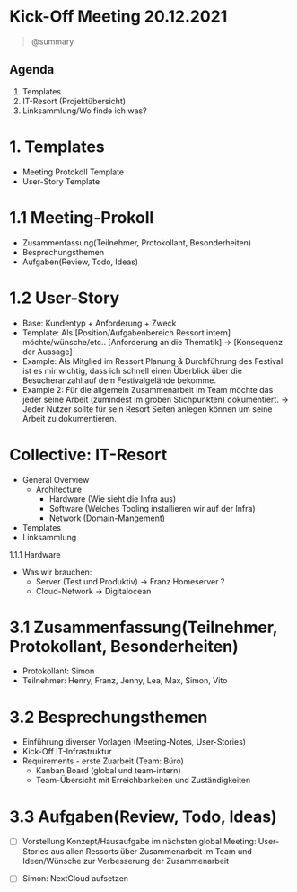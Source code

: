 # Kick-Off Meeting 20.12.2021

> @summary

## Agenda

1. Templates
2. IT-Resort (Projektübersicht)
3. Linksammlung/Wo finde ich was?

# 1. Templates

* Meeting Protokoll Template
* User-Story Template

# 1.1 Meeting-Prokoll

* Zusammenfassung(Teilnehmer, Protokollant, Besonderheiten)
* Besprechungsthemen
* Aufgaben(Review, Todo, Ideas)

# 1.2 User-Story

* Base: Kundentyp + Anforderung + Zweck
* Template: Als [Position/Aufgabenbereich Ressort intern] möchte/wünsche/etc.. [Anforderung an die Thematik] -> [Konsequenz der Aussage]
* Example: Als Mitglied im Ressort Planung & Durchführung des Festival ist es mir wichtig, dass ich schnell einen Überblick über die Besucheranzahl auf dem Festivalgelände bekomme.
* Example 2: Für die allgemein Zusammenarbeit im Team möchte das jeder seine Arbeit (zumindest im groben Stichpunkten) dokumentiert. -> Jeder Nutzer sollte für sein Resort Seiten anlegen können um seine Arbeit zu dokumentieren.

# Collective: IT-Resort

* General Overview
    * Architecture
        * Hardware (Wie sieht die Infra aus)
        * Software (Welches Tooling installieren wir auf der Infra)
        * Network (Domain-Mangement)
* Templates
* Linksammlung

1.1.1 Hardware

* Was wir brauchen:
    * Server (Test und Produktiv) -> Franz Homeserver ?
    * Cloud-Network -> Digitalocean

# 3.1 Zusammenfassung(Teilnehmer, Protokollant, Besonderheiten)
- Protokollant: Simon
- Teilnehmer: Henry, Franz, Jenny, Lea, Max, Simon, Vito

# 3.2 Besprechungsthemen
- Einführung diverser Vorlagen (Meeting-Notes, User-Stories)
- Kick-Off IT-Infrastruktur
- Requirements - erste Zuarbeit (Team: Büro)
    - Kanban Board (global und team-intern)
    - Team-Übersicht mit Erreichbarkeiten und Zuständigkeiten
# 3.3 Aufgaben(Review, Todo, Ideas)

- [ ] Vorstellung Konzept/Hausaufgabe im nächsten global Meeting: User-Stories aus allen Ressorts über Zusammenarbeit im Team und Ideen/Wünsche zur Verbesserung der Zusammenarbeit

- [ ] Simon: NextCloud aufsetzen
